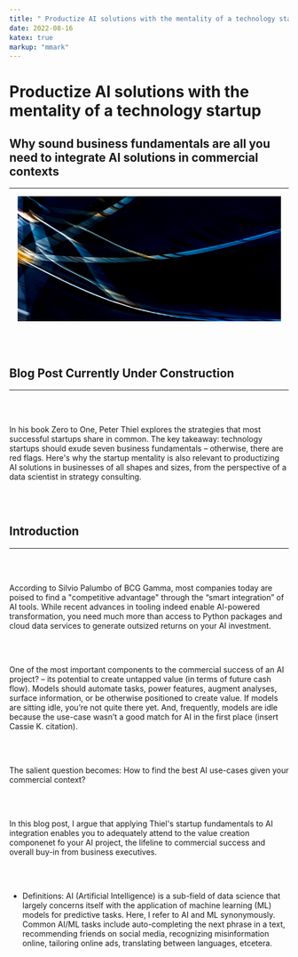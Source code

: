 ```yaml
---
title: " Productize AI solutions with the mentality of a technology startup."
date: 2022-08-16
katex: true
markup: "mmark"
---
```

# Productize AI solutions with the mentality of a technology startup

## Why sound business fundamentals are all you need to integrate AI solutions in commercial contexts
---

<p align="center"> <img src="/posts/blog_AI_image.jpeg"/ width = "475" height = "225"> </p>

<br><br>

## Blog Post Currently Under Construction 

---

<br><br>

In his book Zero to One, Peter Thiel explores the strategies that most successful startups share in common. The key takeaway: technology startups should exude seven business fundamentals – otherwise, there are red flags. Here's why the startup mentality is also relevant to productizing AI solutions in businesses of all shapes and sizes, from the perspective of a data scientist in strategy consulting.

<br><br>

## Introduction
---

<br><br>

According to Silvio Palumbo of BCG Gamma, most companies today are poised to find a "competitive advantage" through the “smart integration” of AI tools. While recent advances in tooling indeed enable AI-powered transformation, you need much more than access to Python packages and cloud data services to generate outsized returns on your AI investment.  

<br><br>


One of the most important components to the commercial success of an AI project? – its potential to create untapped value (in terms of future cash flow). Models should automate tasks, power features, augment analyses, surface information, or be otherwise positioned to create value. If models are sitting idle, you’re not quite there yet. And, frequently, models are idle because the use-case wasn’t a good match for AI in the first place (insert Cassie K. citation). 

<br><br>

The salient question becomes: How to find the best AI use-cases given your commercial context? 

<br><br>

In this blog post, I argue that applying Thiel's startup fundamentals to AI integration enables you to adequately attend to the value creation componenet fo your AI project, the lifeline to commercial success and overall buy-in from business executives.

<br><br>

* Definitions: AI (Artificial Intelligence) is a sub-field of data science that largely concerns itself with the application of machine learning (ML) models for predictive tasks. Here, I refer to AI and ML synonymously. Common AI/ML tasks include auto-completing the next phrase in a text, recommending friends on social media, recognizing misinformation online, tailoring online ads, translating between languages, etcetera.

